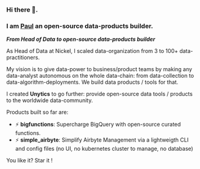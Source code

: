 ### Hi there 👋. 

### I am [Paul](https://www.linkedin.com/in/paul-marcombes/) an open-source data-products builder. 



***From Head of Data to open-source data-products builder***

As Head of Data at Nickel, I scaled data-organization from 3 to 100+ data-practitioners. 

My vision is to give data-power to business/product teams by making any data-analyst autonomous on the whole data-chain: from data-collection to data-algorithm-deployments. We build data products / tools for that. 

I created **Unytics** to go further: provide open-source data tools / products to the worldwide data-community. 

Products built so far are:

- ⚡ **bigfunctions**: Supercharge BigQuery with open-source curated functions. 
- ⚡ **simple_airbyte**: Simplify Airbyte Management via a lightweigth CLI and config files (no UI, no kubernetes cluster to manage, no database)


You like it? 
Star it !
